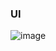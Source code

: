 ### UI
![image](https://user-images.githubusercontent.com/84140842/184281492-10db700d-befd-426e-be8a-917b98179d8c.png)
